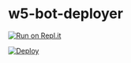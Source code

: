 # w5-bot-deployer


[![Run on Repl.it](https://repl.it/badge/github/phaticusthiccy/WhatsAsenaDuplicated)](https://replit.com/@WH173-5P1D3R/WhatsAsena-QR)




[![Deploy](https://www.herokucdn.com/deploy/button.svg)](https://heroku.com/deploy?template=https://github.com/test-w5-2/w5-bot-deployer-7)

